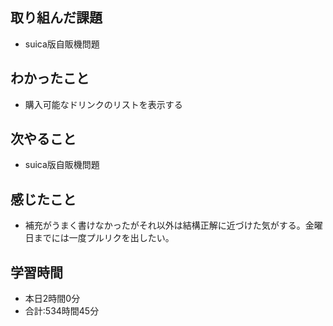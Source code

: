 ## 取り組んだ課題
- suica版自販機問題
## わかったこと
-  購入可能なドリンクのリストを表示する
## 次やること
- suica版自販機問題
## 感じたこと
- 補充がうまく書けなかったがそれ以外は結構正解に近づけた気がする。金曜日までには一度プルリクを出したい。
## 学習時間
- 本日2時間0分<br>
- 合計:534時間45分
